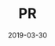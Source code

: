 ---
path: "/what-we-offer/pr"
date: "2019-03-30"
title: "PR"
intro: "Consumers and businesses want brands they know, like and trust. We believe it's important to protect your reputation as it is an organisation’s most precious asset."
statement: "We build and maintain our client's reputations by delivering proactive and effective PR campaigns."
category: "Services"
icon: 06
services: 
    - "Online PR"
    - "Media interviews"
    - "Press releases"
    - "Media competitions"
    - "Influencer marketing"
---